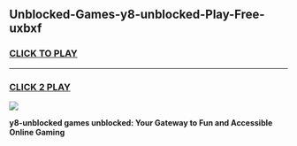 
## Unblocked-Games-y8-unblocked-Play-Free-uxbxf
<h3>
<a href="https://premium76.site?title=y8-unblocked&ref=23A">CLICK TO PLAY</a></h3>
<hr>

<h3>
<a href="https://premium76.site?title=y8-unblocked&ref=23A">CLICK 2 PLAY</a>
  
</h3>

<a href="https://premium76.site?title=y8-unblocked&ref=23A"><img src="https://clearcache.store/games.png"></a>


**y8-unblocked games unblocked: Your Gateway to Fun and Accessible Online Gaming**
